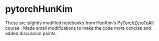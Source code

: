 # pytorchHunKim
These are slightly modified notebooks from HunKim's [PyTorchZeroToAll](https://github.com/hunkim/PyTorchZeroToAll) course .
Made small modifications to make the code more concise and added discussion points.

